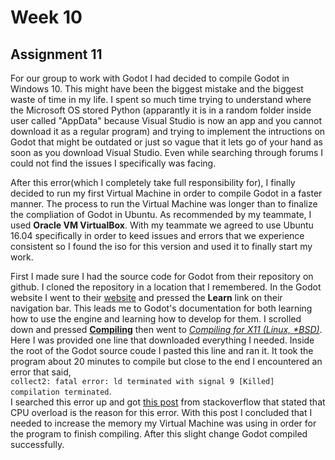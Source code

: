 # Week 10

## Assignment 11



For our group to work with Godot I had decided to compile Godot in Windows 10. This might have been the biggest mistake and the biggest waste of time in my life. I spent so much time trying to understand where the Microsoft OS stored Python (apparantly it is in a random folder inside user called "AppData" because Visual Studio is now an app and you cannot download it as a regular program) and trying to implement the intructions on Godot that might be outdated or just so vague that it lets go of your hand as soon as you download Visual Studio. Even while searching through forums I could not find the issues I specifically was facing.  
  
  
After this error(which I completely take full responsibility for), I finally decided to run my first Virtual Machine in order to compile Godot in a faster manner. The process to run the Virtual Machine was longer than to finalize the compliation of Godot in Ubuntu. As recommended by my teammate, I used __Oracle VM VirtualBox__. With my teammate we agreed to use Ubuntu 16.04 specifically in order to keed issues and errors that we experience consistent so I found the iso for this version and used it to finally start my work.    

First I made sure I had the source code for Godot from their repository on github. I cloned the repository in a location that I remembered. In the Godot website I went to their [website](https://godotengine.org/) and pressed the  __Learn__ link on their navigation bar. This leads me to Godot's documentation for both learning how to use the engine and learning how to develop for them. I scrolled down and pressed [__Compiling__](https://godot.readthedocs.io/en/3.0/development/compiling/index.html) then went to [_Compiling for X11 (Linux, *BSD)_](https://godot.readthedocs.io/en/3.0/development/compiling/compiling_for_x11.html). Here I was provided one line that downloaded everything I needed. Inside the root of the Godot source coude I pasted this line and ran it. 
It took the program about 20 minutes to compile but close to the end I encountered an error that said,  
`collect2: fatal error: ld terminated with signal 9 [Killed]`  
`compilation terminated`.   
I searched this error up and got [this post](https://stackoverflow.com/questions/46259776/collect2-fatal-error-ld-terminated-with-signal-9-killed) from stackoverflow that stated that CPU overload is the reason for this error. With this post I concluded that I needed to increase the memory my Virtual Machine was using in order for the program to finish compiling. After this slight change Godot compiled successfully. 
